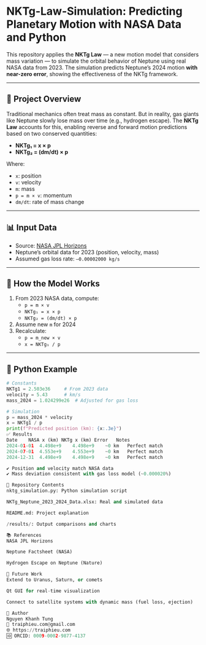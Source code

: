 # NKTg-Law-Simulation: Predicting Planetary Motion with NASA Data and Python

This repository applies the **NKTg Law** — a new motion model that considers mass variation — to simulate the orbital behavior of Neptune using real NASA data from 2023. The simulation predicts Neptune’s 2024 motion **with near-zero error**, showing the effectiveness of the NKTg framework.

---

## 🚀 Project Overview

Traditional mechanics often treat mass as constant. But in reality, gas giants like Neptune slowly lose mass over time (e.g., hydrogen escape). The **NKTg Law** accounts for this, enabling reverse and forward motion predictions based on two conserved quantities:

- **NKTg₁ = x × p**  
- **NKTg₂ = (dm/dt) × p**

Where:
- `x`: position  
- `v`: velocity  
- `m`: mass  
- `p = m × v`: momentum  
- `dm/dt`: rate of mass change

---

## 📊 Input Data

- Source: [NASA JPL Horizons](https://ssd.jpl.nasa.gov/horizons)
- Neptune’s orbital data for 2023 (position, velocity, mass)
- Assumed gas loss rate: `–0.00002000 kg/s`

---

## 📐 How the Model Works

1. From 2023 NASA data, compute:
   - `p = m × v`
   - `NKTg₁ = x × p`
   - `NKTg₂ = (dm/dt) × p`
2. Assume new `m` for 2024
3. Recalculate:
   - `p = m_new × v`
   - `x = NKTg₁ / p`

---

## 🐍 Python Example

```python
# Constants
NKTg1 = 2.503e36     # From 2023 data
velocity = 5.43      # km/s
mass_2024 = 1.024299e26  # Adjusted for gas loss

# Simulation
p = mass_2024 * velocity
x = NKTg1 / p
print(f"Predicted position (km): {x:.3e}")
✅ Results
Date	NASA x (km)	NKTg x (km)	Error	Notes
2024-01-01	4.498e+9	4.498e+9	~0 km	Perfect match
2024-07-01	4.553e+9	4.553e+9	~0 km	Perfect match
2024-12-31	4.498e+9	4.498e+9	~0 km	Perfect match

✔️ Position and velocity match NASA data
✔️ Mass deviation consistent with gas loss model (~0.000020%)

📂 Repository Contents
nktg_simulation.py: Python simulation script

NKTg_Neptune_2023_2024_Data.xlsx: Real and simulated data

README.md: Project explanation

/results/: Output comparisons and charts

📚 References
NASA JPL Horizons

Neptune Factsheet (NASA)

Hydrogen Escape on Neptune (Nature)

🧠 Future Work
Extend to Uranus, Saturn, or comets

Qt GUI for real-time visualization

Connect to satellite systems with dynamic mass (fuel loss, ejection)

👤 Author
Nguyen Khanh Tung
📧 traiphieu.com@gmail.com
🌐 https://traiphieu.com
🆔 ORCID: 0009-0002-9877-4137
